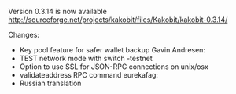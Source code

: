 Version 0.3.14 is now available
http://sourceforge.net/projects/kakobit/files/Kakobit/kakobit-0.3.14/

Changes:
* Key pool feature for safer wallet backup
Gavin Andresen:
* TEST network mode with switch -testnet
* Option to use SSL for JSON-RPC connections on unix/osx
* validateaddress RPC command
eurekafag:
* Russian translation
